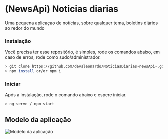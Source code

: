 # (NewsApi) Noticias diarias

Uma pequena aplicaçao de notícias, sobre qualquer tema, boletins diários ao redor do mundo

### Instalação
Você precisa ter esse repositório, é simples, rode os comandos abaixo, em caso de erros, rode como sudo/administrador.

```bash
> git clone https://github.com/devsleonardo/NoticiasDiarias-newsApi-.git
> npm install or/or npm i

```

### Iniciar
Após a instalação, rode o comando abaixo e espere iniciar.

```bash
> ng serve / npm start
```

## Modelo da aplicação

 <img src="https://github.com/devsleonardo/newsApi-NoticiasDiarias/blob/main/src/assets/gif/NewsApi.gif" alt="Modelo da aplicação"/>

